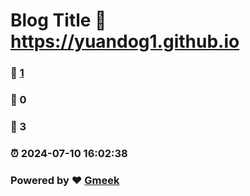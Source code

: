 # Blog Title :link: https://yuandog1.github.io 
### :page_facing_up: [1](https://yuandog1.github.io/tag.html) 
### :speech_balloon: 0 
### :hibiscus: 3 
### :alarm_clock: 2024-07-10 16:02:38 
### Powered by :heart: [Gmeek](https://github.com/Meekdai/Gmeek)
